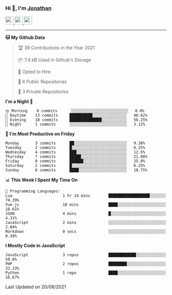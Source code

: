 ### Hi 👋, I'm [Jonathan](https://jonathan-d.ch) 


<p>
  <a href="https://www.twitter.com/redkill2108">
    <img src="https://img.shields.io/badge/twitter-%231DA1F2.svg?&style=for-the-badge&logo=twitter&logoColor=white" height=25>
  </a>
  <a href="https://www.linkedin.com/in/jdebetaz">
    <img src="https://img.shields.io/badge/linkedin-%230077B5.svg?&style=for-the-badge&logo=linkedin&logoColor=white" height=25>
  </a>
  <a href="https://www.instagram.com/jdebetaz/">
    <img src="https://img.shields.io/badge/instagram-%23E4405F.svg?&style=for-the-badge&logo=instagram&logoColor=white" height=25>
  </a>
</p>

-------

<!--START_SECTION:waka-->
**🐱 My Github Data** 

> 🏆 39 Contributions in the Year 2021
 > 
> 📦 7.4 kB Used in Github's Storage 
 > 
> 💼 Opted to Hire
 > 
> 📜 6 Public Repositories 
 > 
> 🔑 3 Private Repositories  
 > 
**I'm a Night 🦉** 

```text
🌞 Morning    0 commits      ░░░░░░░░░░░░░░░░░░░░░░░░░   0.0% 
🌆 Daytime    13 commits     ██████████░░░░░░░░░░░░░░░   40.62% 
🌃 Evening    18 commits     ██████████████░░░░░░░░░░░   56.25% 
🌙 Night      1 commits      ░░░░░░░░░░░░░░░░░░░░░░░░░   3.12%

```
📅 **I'm Most Productive on Friday** 

```text
Monday       3 commits      ██░░░░░░░░░░░░░░░░░░░░░░░   9.38% 
Tuesday      2 commits      █░░░░░░░░░░░░░░░░░░░░░░░░   6.25% 
Wednesday    4 commits      ███░░░░░░░░░░░░░░░░░░░░░░   12.5% 
Thursday     7 commits      █████░░░░░░░░░░░░░░░░░░░░   21.88% 
Friday       8 commits      ██████░░░░░░░░░░░░░░░░░░░   25.0% 
Saturday     2 commits      █░░░░░░░░░░░░░░░░░░░░░░░░   6.25% 
Sunday       6 commits      ████░░░░░░░░░░░░░░░░░░░░░   18.75%

```


📊 **This Week I Spent My Time On** 

```text
💬 Programming Languages: 
Lua                      1 hr 14 mins        ██████████████████░░░░░░░   74.39% 
Vue.js                   18 mins             ████░░░░░░░░░░░░░░░░░░░░░   18.61% 
JSON                     4 mins              █░░░░░░░░░░░░░░░░░░░░░░░░   4.31% 
JavaScript               2 mins              ░░░░░░░░░░░░░░░░░░░░░░░░░   2.04% 
Markdown                 0 secs              ░░░░░░░░░░░░░░░░░░░░░░░░░   0.39%

```

**I Mostly Code in JavaScript** 

```text
JavaScript               3 repos             ████████████░░░░░░░░░░░░░   50.0% 
PHP                      2 repos             ████████░░░░░░░░░░░░░░░░░   33.33% 
Python                   1 repo              ████░░░░░░░░░░░░░░░░░░░░░   16.67%

```



 Last Updated on 20/08/2021
<!--END_SECTION:waka-->
